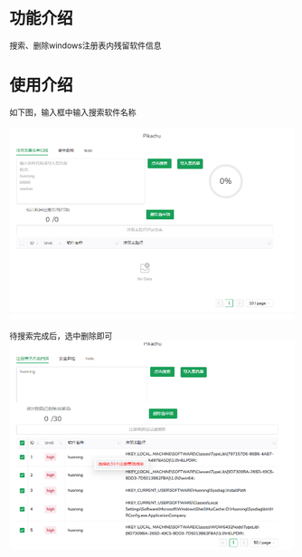 # 功能介绍

搜索、删除windows注册表内残留软件信息  


# 使用介绍
如下图，输入框中输入搜索软件名称

![](https://github.com/pikachu-cxy/pika/blob/master/images/%E4%B8%BB%E9%A1%B5%E9%9D%A2.png)

待搜索完成后，选中删除即可  
![](https://github.com/pikachu-cxy/pika/blob/master/images/%E5%88%A0%E9%99%A4.png)




